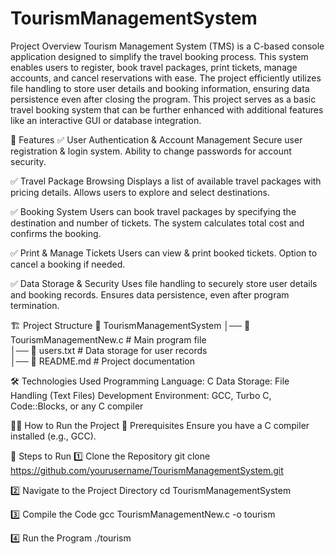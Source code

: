 # TourismManagementSystem
 Project Overview
Tourism Management System (TMS) is a C-based console application designed to simplify the travel booking process. This system enables users to register, book travel packages, print tickets, manage accounts, and cancel reservations with ease. The project efficiently utilizes file handling to store user details and booking information, ensuring data persistence even after closing the program.
This project serves as a basic travel booking system that can be further enhanced with additional features like an interactive GUI or database integration.

🎯 Features
✅ User Authentication & Account Management
Secure user registration & login system.
Ability to change passwords for account security.

✅ Travel Package Browsing
Displays a list of available travel packages with pricing details.
Allows users to explore and select destinations.

✅ Booking System
Users can book travel packages by specifying the destination and number of tickets.
The system calculates total cost and confirms the booking.

✅ Print & Manage Tickets
Users can view & print booked tickets.
Option to cancel a booking if needed.

✅ Data Storage & Security
Uses file handling to securely store user details and booking records.
Ensures data persistence, even after program termination.

🏗️ Project Structure
📂 TourismManagementSystem
│── 📜 TourismManagementNew.c   # Main program file  
│── 📜 users.txt                # Data storage for user records  
│── 📜 README.md                # Project documentation  

🛠️ Technologies Used
Programming Language: C
Data Storage: File Handling (Text Files)
Development Environment: GCC, Turbo C, Code::Blocks, or any C compiler

🏃‍♂️ How to Run the Project
🔹 Prerequisites
Ensure you have a C compiler installed (e.g., GCC).

🔹 Steps to Run
1️⃣ Clone the Repository
git clone https://github.com/yourusername/TourismManagementSystem.git

2️⃣ Navigate to the Project Directory
cd TourismManagementSystem

3️⃣ Compile the Code
gcc TourismManagementNew.c -o tourism

4️⃣ Run the Program
./tourism
